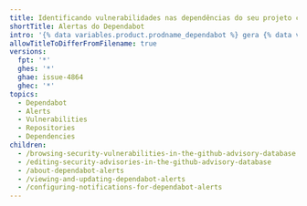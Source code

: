 ```yaml
---
title: Identificando vulnerabilidades nas dependências do seu projeto com alertas do Dependabot
shortTitle: Alertas do Dependabot
intro: '{% data variables.product.prodname_dependabot %} gera {% data variables.product.prodname_dependabot_alerts %} quando as vulnerabilidades conhecidas são detectadas em dependências que o seu projeto usa.'
allowTitleToDifferFromFilename: true
versions:
  fpt: '*'
  ghes: '*'
  ghae: issue-4864
  ghec: '*'
topics:
  - Dependabot
  - Alerts
  - Vulnerabilities
  - Repositories
  - Dependencies
children:
  - /browsing-security-vulnerabilities-in-the-github-advisory-database
  - /editing-security-advisories-in-the-github-advisory-database
  - /about-dependabot-alerts
  - /viewing-and-updating-dependabot-alerts
  - /configuring-notifications-for-dependabot-alerts
---
```


